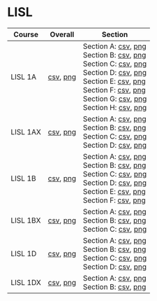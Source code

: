 # LISL

| Course | Overall | Section |
| ------ | ------- | ------- |
| LISL 1A | [csv](https://github.com/UCSD-Historical-Enrollment-Data/2023Fall/blob/main/overall/LISL%201A.csv), [png](https://raw.githubusercontent.com/UCSD-Historical-Enrollment-Data/2023Fall/main/plot_overall/LISL%201A.png) | Section A: [csv](https://github.com/UCSD-Historical-Enrollment-Data/2023Fall/blob/main/section/LISL%201A_A.csv), [png](https://raw.githubusercontent.com/UCSD-Historical-Enrollment-Data/2023Fall/main/plot_section/LISL%201A_A.png)<br>Section B: [csv](https://github.com/UCSD-Historical-Enrollment-Data/2023Fall/blob/main/section/LISL%201A_B.csv), [png](https://raw.githubusercontent.com/UCSD-Historical-Enrollment-Data/2023Fall/main/plot_section/LISL%201A_B.png)<br>Section C: [csv](https://github.com/UCSD-Historical-Enrollment-Data/2023Fall/blob/main/section/LISL%201A_C.csv), [png](https://raw.githubusercontent.com/UCSD-Historical-Enrollment-Data/2023Fall/main/plot_section/LISL%201A_C.png)<br>Section D: [csv](https://github.com/UCSD-Historical-Enrollment-Data/2023Fall/blob/main/section/LISL%201A_D.csv), [png](https://raw.githubusercontent.com/UCSD-Historical-Enrollment-Data/2023Fall/main/plot_section/LISL%201A_D.png)<br>Section E: [csv](https://github.com/UCSD-Historical-Enrollment-Data/2023Fall/blob/main/section/LISL%201A_E.csv), [png](https://raw.githubusercontent.com/UCSD-Historical-Enrollment-Data/2023Fall/main/plot_section/LISL%201A_E.png)<br>Section F: [csv](https://github.com/UCSD-Historical-Enrollment-Data/2023Fall/blob/main/section/LISL%201A_F.csv), [png](https://raw.githubusercontent.com/UCSD-Historical-Enrollment-Data/2023Fall/main/plot_section/LISL%201A_F.png)<br>Section G: [csv](https://github.com/UCSD-Historical-Enrollment-Data/2023Fall/blob/main/section/LISL%201A_G.csv), [png](https://raw.githubusercontent.com/UCSD-Historical-Enrollment-Data/2023Fall/main/plot_section/LISL%201A_G.png)<br>Section H: [csv](https://github.com/UCSD-Historical-Enrollment-Data/2023Fall/blob/main/section/LISL%201A_H.csv), [png](https://raw.githubusercontent.com/UCSD-Historical-Enrollment-Data/2023Fall/main/plot_section/LISL%201A_H.png) |
| LISL 1AX | [csv](https://github.com/UCSD-Historical-Enrollment-Data/2023Fall/blob/main/overall/LISL%201AX.csv), [png](https://raw.githubusercontent.com/UCSD-Historical-Enrollment-Data/2023Fall/main/plot_overall/LISL%201AX.png) | Section A: [csv](https://github.com/UCSD-Historical-Enrollment-Data/2023Fall/blob/main/section/LISL%201AX_A.csv), [png](https://raw.githubusercontent.com/UCSD-Historical-Enrollment-Data/2023Fall/main/plot_section/LISL%201AX_A.png)<br>Section B: [csv](https://github.com/UCSD-Historical-Enrollment-Data/2023Fall/blob/main/section/LISL%201AX_B.csv), [png](https://raw.githubusercontent.com/UCSD-Historical-Enrollment-Data/2023Fall/main/plot_section/LISL%201AX_B.png)<br>Section C: [csv](https://github.com/UCSD-Historical-Enrollment-Data/2023Fall/blob/main/section/LISL%201AX_C.csv), [png](https://raw.githubusercontent.com/UCSD-Historical-Enrollment-Data/2023Fall/main/plot_section/LISL%201AX_C.png)<br>Section D: [csv](https://github.com/UCSD-Historical-Enrollment-Data/2023Fall/blob/main/section/LISL%201AX_D.csv), [png](https://raw.githubusercontent.com/UCSD-Historical-Enrollment-Data/2023Fall/main/plot_section/LISL%201AX_D.png) |
| LISL 1B | [csv](https://github.com/UCSD-Historical-Enrollment-Data/2023Fall/blob/main/overall/LISL%201B.csv), [png](https://raw.githubusercontent.com/UCSD-Historical-Enrollment-Data/2023Fall/main/plot_overall/LISL%201B.png) | Section A: [csv](https://github.com/UCSD-Historical-Enrollment-Data/2023Fall/blob/main/section/LISL%201B_A.csv), [png](https://raw.githubusercontent.com/UCSD-Historical-Enrollment-Data/2023Fall/main/plot_section/LISL%201B_A.png)<br>Section B: [csv](https://github.com/UCSD-Historical-Enrollment-Data/2023Fall/blob/main/section/LISL%201B_B.csv), [png](https://raw.githubusercontent.com/UCSD-Historical-Enrollment-Data/2023Fall/main/plot_section/LISL%201B_B.png)<br>Section C: [csv](https://github.com/UCSD-Historical-Enrollment-Data/2023Fall/blob/main/section/LISL%201B_C.csv), [png](https://raw.githubusercontent.com/UCSD-Historical-Enrollment-Data/2023Fall/main/plot_section/LISL%201B_C.png)<br>Section D: [csv](https://github.com/UCSD-Historical-Enrollment-Data/2023Fall/blob/main/section/LISL%201B_D.csv), [png](https://raw.githubusercontent.com/UCSD-Historical-Enrollment-Data/2023Fall/main/plot_section/LISL%201B_D.png)<br>Section E: [csv](https://github.com/UCSD-Historical-Enrollment-Data/2023Fall/blob/main/section/LISL%201B_E.csv), [png](https://raw.githubusercontent.com/UCSD-Historical-Enrollment-Data/2023Fall/main/plot_section/LISL%201B_E.png)<br>Section F: [csv](https://github.com/UCSD-Historical-Enrollment-Data/2023Fall/blob/main/section/LISL%201B_F.csv), [png](https://raw.githubusercontent.com/UCSD-Historical-Enrollment-Data/2023Fall/main/plot_section/LISL%201B_F.png) |
| LISL 1BX | [csv](https://github.com/UCSD-Historical-Enrollment-Data/2023Fall/blob/main/overall/LISL%201BX.csv), [png](https://raw.githubusercontent.com/UCSD-Historical-Enrollment-Data/2023Fall/main/plot_overall/LISL%201BX.png) | Section A: [csv](https://github.com/UCSD-Historical-Enrollment-Data/2023Fall/blob/main/section/LISL%201BX_A.csv), [png](https://raw.githubusercontent.com/UCSD-Historical-Enrollment-Data/2023Fall/main/plot_section/LISL%201BX_A.png)<br>Section B: [csv](https://github.com/UCSD-Historical-Enrollment-Data/2023Fall/blob/main/section/LISL%201BX_B.csv), [png](https://raw.githubusercontent.com/UCSD-Historical-Enrollment-Data/2023Fall/main/plot_section/LISL%201BX_B.png)<br>Section C: [csv](https://github.com/UCSD-Historical-Enrollment-Data/2023Fall/blob/main/section/LISL%201BX_C.csv), [png](https://raw.githubusercontent.com/UCSD-Historical-Enrollment-Data/2023Fall/main/plot_section/LISL%201BX_C.png) |
| LISL 1D | [csv](https://github.com/UCSD-Historical-Enrollment-Data/2023Fall/blob/main/overall/LISL%201D.csv), [png](https://raw.githubusercontent.com/UCSD-Historical-Enrollment-Data/2023Fall/main/plot_overall/LISL%201D.png) | Section A: [csv](https://github.com/UCSD-Historical-Enrollment-Data/2023Fall/blob/main/section/LISL%201D_A.csv), [png](https://raw.githubusercontent.com/UCSD-Historical-Enrollment-Data/2023Fall/main/plot_section/LISL%201D_A.png)<br>Section B: [csv](https://github.com/UCSD-Historical-Enrollment-Data/2023Fall/blob/main/section/LISL%201D_B.csv), [png](https://raw.githubusercontent.com/UCSD-Historical-Enrollment-Data/2023Fall/main/plot_section/LISL%201D_B.png)<br>Section C: [csv](https://github.com/UCSD-Historical-Enrollment-Data/2023Fall/blob/main/section/LISL%201D_C.csv), [png](https://raw.githubusercontent.com/UCSD-Historical-Enrollment-Data/2023Fall/main/plot_section/LISL%201D_C.png)<br>Section D: [csv](https://github.com/UCSD-Historical-Enrollment-Data/2023Fall/blob/main/section/LISL%201D_D.csv), [png](https://raw.githubusercontent.com/UCSD-Historical-Enrollment-Data/2023Fall/main/plot_section/LISL%201D_D.png) |
| LISL 1DX | [csv](https://github.com/UCSD-Historical-Enrollment-Data/2023Fall/blob/main/overall/LISL%201DX.csv), [png](https://raw.githubusercontent.com/UCSD-Historical-Enrollment-Data/2023Fall/main/plot_overall/LISL%201DX.png) | Section A: [csv](https://github.com/UCSD-Historical-Enrollment-Data/2023Fall/blob/main/section/LISL%201DX_A.csv), [png](https://raw.githubusercontent.com/UCSD-Historical-Enrollment-Data/2023Fall/main/plot_section/LISL%201DX_A.png)<br>Section B: [csv](https://github.com/UCSD-Historical-Enrollment-Data/2023Fall/blob/main/section/LISL%201DX_B.csv), [png](https://raw.githubusercontent.com/UCSD-Historical-Enrollment-Data/2023Fall/main/plot_section/LISL%201DX_B.png) |
